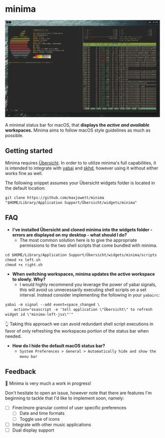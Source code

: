 # minima

![Minima screenshot](/screenshots/demo.png?raw=true)

A minimal status bar for macOS, that __displays the _active and available_ workspaces.__ Minima aims to follow macOS style guidelines as much as possible.

## Getting started

Minima requires [Übersicht](https://github.com/felixhageloh/uebersicht). In order to to utilize minima's full capabilities, it is intended to integrate with [yabai](https://github.com/koekeishiya/yabai) and [skhd](https://github.com/koekeishiya/skhd), however using it without either works fine as well.

The following snippet assumes your Übersicht widgets folder is located in the default location:

```
git clone https://github.com/maxjowett/minima "$HOME/Library/Application Support/Übersicht/widgets/minima"
```

## FAQ

- **I've installed Übersicht and cloned minima into the widgets folder - errors are displayed on my desktop - what should I do?**
  - The most common solution here is to give the appropriate permissions to the two shell scripts that come bundled with minima.

```
cd $HOME/Library/Application Support/Übersicht/widgets/minima/scripts
chmod +x left.sh
chmod +x right.sh
```

- **When switching workspaces, minima updates the active workspace to slowly. Why?**
  - I would highly recommend you leverage the power of yabai signals, this will avoid us unnecessarily executing shell scripts on a set interval. Instead consider implementing the following in your `yabairc`:

```
yabai -m signal --add event=space_changed \
    action="osascript -e 'tell application \"Übersicht\" to refresh widget id \"minima-left-jsx\"'"
```

:point_up_2: Taking this approach we can avoid redundant shell script executions in favor of only refreshing the workspaces portion of the status bar when needed.

- **How do I hide the default macOS status bar?**
  - `System Preferences > General > Automatically hide and show the menu bar`
## Feedback

:construction: Minima is very much a work in progress!

Don't hesitate to open an issue, however note that there are features I'm beginning to tackle that I'd like to implement soon, namely:

- [ ] Finer/more granular control of user specific preferences
  - [ ] Date and time formats
  - [ ] Toggle use of icons
- [ ] Integrate with other music applications
- [ ] Dual display support
